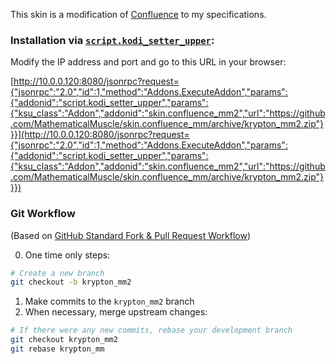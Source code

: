 This skin is a modification of [Confluence](https://github.com/xbmc/skin.confluence) to my specifications.  



### Installation via [`script.kodi_setter_upper`](https://github.com/MathematicalMuscle/script.kodi_setter_upper):

Modify the IP address and port and go to this URL in your browser:

[http://10.0.0.120:8080/jsonrpc?request={"jsonrpc":"2.0","id":1,"method":"Addons.ExecuteAddon","params":{"addonid":"script.kodi_setter_upper","params":{"ksu_class":"Addon","addonid":"skin.confluence_mm2","url":"https://github.com/MathematicalMuscle/skin.confluence_mm/archive/krypton_mm2.zip"}}}](http://10.0.0.120:8080/jsonrpc?request={"jsonrpc":"2.0","id":1,"method":"Addons.ExecuteAddon","params":{"addonid":"script.kodi_setter_upper","params":{"ksu_class":"Addon","addonid":"skin.confluence_mm2","url":"https://github.com/MathematicalMuscle/skin.confluence_mm/archive/krypton_mm2.zip"}}})



### Git Workflow

(Based on [GitHub Standard Fork & Pull Request Workflow](https://gist.github.com/Chaser324/ce0505fbed06b947d962))


0. One time only steps:

  ```bash
  # Create a new branch
  git checkout -b krypton_mm2
  ```

1. Make commits to the `krypton_mm2` branch
2. When necessary, merge upstream changes:

  ```bash
  # If there were any new commits, rebase your development branch
  git checkout krypton_mm2
  git rebase krypton_mm
  ```
